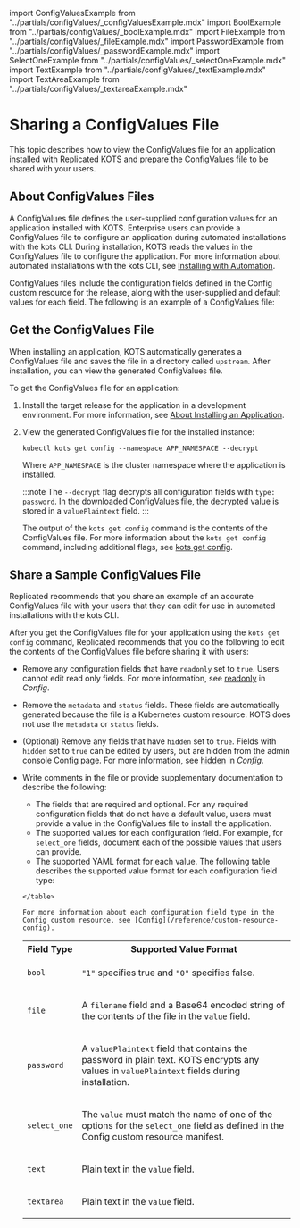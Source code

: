 import ConfigValuesExample from "../partials/configValues/_configValuesExample.mdx"
import BoolExample from "../partials/configValues/_boolExample.mdx"
import FileExample from "../partials/configValues/_fileExample.mdx"
import PasswordExample from "../partials/configValues/_passwordExample.mdx"
import SelectOneExample from "../partials/configValues/_selectOneExample.mdx"
import TextExample from "../partials/configValues/_textExample.mdx"
import TextAreaExample from "../partials/configValues/_textareaExample.mdx"

# Sharing a ConfigValues File

This topic describes how to view the ConfigValues file for an application installed with Replicated KOTS and prepare the ConfigValues file to be shared with your users.

## About ConfigValues Files

A ConfigValues file defines the user-supplied configuration values for an application installed with KOTS. Enterprise users can provide a ConfigValues file to configure an application during automated installations with the kots CLI. During installation, KOTS reads the values in the ConfigValues file to configure the application. For more information about automated installations with the kots CLI, see [Installing with Automation](/enterprise/installing-existing-cluster-automation).

ConfigValues files include the configuration fields defined in the Config custom resource for the release, along with the user-supplied and default values for each field. The following is an example of a ConfigValues file:

<ConfigValuesExample/>

## Get the ConfigValues File

When installing an application, KOTS automatically generates a ConfigValues file and saves the file in a directory called `upstream`. After installation, you can view the generated ConfigValues file.

To get the ConfigValues file for an application:

1. Install the target release for the application in a development environment. For more information, see [About Installing an Application](/enterprise/installing-overview).

1. View the generated ConfigValues file for the installed instance:

    ```
    kubectl kots get config --namespace APP_NAMESPACE --decrypt 
    ```
    Where `APP_NAMESPACE` is the cluster namespace where the application is installed.
    
    :::note
    The `--decrypt` flag decrypts all configuration fields with `type: password`. In the downloaded ConfigValues file, the decrypted value is stored in a `valuePlaintext` field.
    :::

    The output of the `kots get config` command is the contents of the ConfigValues file. For more information about the `kots get config` command, including additional flags, see [kots get config](/reference/kots-cli-get-config).
## Share a Sample ConfigValues File    

Replicated recommends that you share an example of an accurate ConfigValues file with your users that they can edit for use in automated installations with the kots CLI.

After you get the ConfigValues file for your application using the `kots get config` command, Replicated recommends that you do the following to edit the contents of the ConfigValues file before sharing it with users:

   * Remove any configuration fields that have `readonly` set to `true`. Users cannot edit read only fields. For more information, see [readonly](/reference/custom-resource-config#readonly) in _Config_.

   * Remove the `metadata` and `status` fields. These fields are automatically generated because the file is a Kubernetes custom resource. KOTS does not use the `metadata` or `status` fields.

   * (Optional) Remove any fields that have `hidden` set to `true`. Fields with `hidden` set to `true` can be edited by users, but are hidden from the admin console Config page. For more information, see [hidden](/reference/custom-resource-config#hidden) in _Config_.

   * Write comments in the file or provide supplementary documentation to describe the following:

     * The fields that are required and optional. For any required configuration fields that do not have a default value, users must provide a value in the ConfigValues file to install the application.
     * The supported values for each configuration field. For example, for `select_one` fields, document each of the possible values that users can provide.
     * The supported YAML format for each value. The following table describes the supported value format for each configuration field type:

     <table>
      <tr>
       <th>Field Type</th>
       <th>Supported Value Format</th>
      </tr>
      <tr>
       <td><code>bool</code></td>
       <td><p><code>"1"</code> specifies true and <code>"0"</code> specifies false.</p><BoolExample/>
       </td>
      </tr>
      <tr>
       <td><code>file</code></td>
       <td><p>A <code>filename</code> field and a Base64 encoded string of the contents of the file in the <code>value</code> field.</p><FileExample/>
       </td>
      </tr>
      <tr>
      <td><code>password</code></td>
      <td><p>A <code>valuePlaintext</code> field that contains the password in plain text. KOTS encrypts any values in <code>valuePlaintext</code> fields during installation.</p><PasswordExample/>
      </td>
      </tr>
      <tr>
      <td><code>select_one</code></td>
      <td><p>The <code>value</code> must match the name of one of the options for the <code>select_one</code> field as defined in the Config custom resource manifest.</p><SelectOneExample/>
      </td>
      </tr>
      <tr>
      <td><code>text</code></td>
      <td><p>Plain text in the <code>value</code> field.</p><TextExample/>
      </td>
      </tr>
      <tr>
      <td><code>textarea</code></td>
      <td><p>Plain text in the <code>value</code> field.</p><TextAreaExample/>
      </td>
      </tr>
    </table>

    For more information about each configuration field type in the Config custom resource, see [Config](/reference/custom-resource-config).
